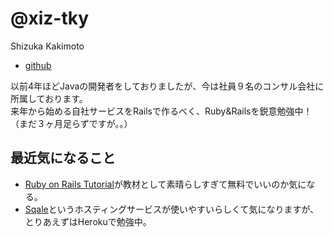 # @xiz-tky
Shizuka Kakimoto  
- [github](https://github.com/xiz-tky)

以前4年ほどJavaの開発者をしておりましたが、今は社員９名のコンサル会社に所属しております。  
来年から始める自社サービスをRailsで作るべく、Ruby&Railsを鋭意勉強中！（まだ３ヶ月足らずですが。。）

## 最近気になること

* [Ruby on Rails Tutorial](http://railstutorial.jp)が教材として素晴らしすぎて無料でいいのか気になる。
* [Sqale](http://sqale.jp/)というホスティングサービスが使いやすいらしくて気になりますが、とりあえずはHerokuで勉強中。
